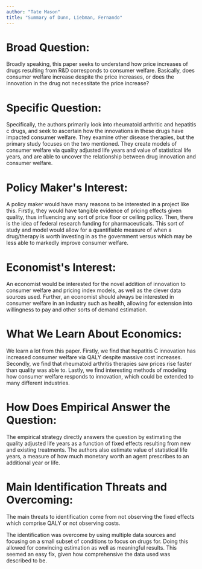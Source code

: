 ```yaml
---
author: "Tate Mason"
title: "Summary of Dunn, Liebman, Fernando"
---
```


# Broad Question:
Broadly speaking, this paper seeks to understand how price increases of drugs resulting from R&D corresponds to consumer welfare. Basically, does consumer welfare increase despite the price increases, or does the innovation in the drug not necessitate the price increase?

# Specific Question:
Specifically, the authors primarily look into rheumatoid arthritic and hepatitis c drugs, and seek to ascertain how the innovations in these drugs have impacted consumer welfare. They examine other disease therapies, but the primary study focuses on the two mentioned. They create models of consumer welfare via quality adjusted life years and value of statistical life years, and are able to uncover the relationship between drug innovation and consumer welfare.

# Policy Maker's Interest:
A policy maker would have many reasons to be interested in a project like this. Firstly, they would have tangible evidence of pricing effects given quality, thus influencing any sort of price floor or ceiling policy. Then, there is the idea of federal research funding for pharmaceuticals. This sort of study and model would allow for a quantifiable measure of when a drug/therapy is worth investing in as the government versus which may be less able to markedly improve consumer welfare.

# Economist's Interest:
An economist would be interested for the novel addition of innovation to consumer welfare and pricing index models, as well as the clever data sources used. Further, an economist should always be interested in consumer welfare in an industry such as health, allowing for extension into willingness to pay and other sorts of demand estimation.

# What We Learn About Economics:
We learn a lot from this paper. Firstly, we find that hepatitis C innovation has increased consumer welfare via QALY despite massive cost increases. Secondly, we find that rheumatoid arthritis therapies saw prices rise faster than quality was able to. Lastly, we find interesting methods of modeling how consumer welfare responds to innovation, which could be extended to many different industries.

# How Does Empirical Answer the Question:
The empirical strategy directly answers the question by estimating the quality adjusted life years as a function of fixed effects resulting from new and existing treatments. The authors also estimate value of statistical life years, a measure of how much monetary worth an agent prescribes to an additional year or life.

# Main Identification Threats and Overcoming:
The main threats to identification come from not observing the fixed effects which comprise QALY or not observing costs.

The identification was overcome by using multiple data sources and focusing on a small subset of conditions to focus on drugs for. Doing this allowed for convincing estimation as well as meaningful results. This seemed an easy fix, given how comprehensive the data used was described to be.
